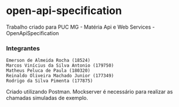 # open-api-specification
Trabalho criado para PUC MG - Matéria Api e Web Services - OpenApiSpecification

### Integrantes

```
Emerson de Almeida Rocha (18524)
Marcos Vinícius da Silva Antonio (179750)
Matheus Peluca de Paula (180320)
Reinaldo Oliveira Machado Junior (177349)
Rodrigo da Silva Pimenta (177875)
```

Criado utilizando Postman.
Mockserver é necessário para realizar as chamadas simuladas de exemplo.
